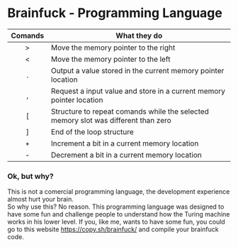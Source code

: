 # Brainfuck - Programming Language

| Comands  |  What they do |
|:--------:|---------------|
| > | Move the memory pointer to the right  |
| < | Move the memory pointer to the left  |
| . | Output a value stored in the current memory pointer location  |
| , | Request a input value and store in a current memory pointer location  |
| [ | Structure to repeat comands while the selected memory slot was different than zero  |
| ] | End of the loop structure  |
| + | Increment a bit in a current memory location |
| - | Decrement a bit in a current memory location |

<h3>Ok, but why?</h3>
<p>This is not a comercial programming language, the development experience almost hurt your brain. 
<br>So why use this? No reason. This programming language was designed to have some fun and challenge people to understand how the Turing machine works in his lower level. If you, like me, wants to have some fun, you could go to this website <a href="https://copy.sh/brainfuck/">https://copy.sh/brainfuck/</a> and compile your brainfuck code. </p>
